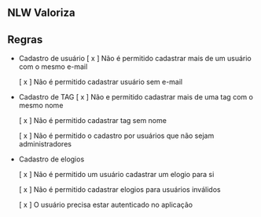 ## NLW Valoriza

## Regras

- Cadastro de usuário
    [ x ] Não é permitido cadastrar mais de um usuário com o mesmo e-mail

    [ x ] Não é permitido cadastrar usuário sem e-mail

- Cadastro de TAG
    [ x ] Não e permitido cadastrar mais de uma tag com o mesmo nome

    [ x ] Não é permitido cadastrar tag sem nome

    [ x ] Não é permitido o cadastro por usuários que não sejam administradores

- Cadastro de elogios
    
    [ x ] Não é permitido um usuário cadastrar um elogio para si

    [ x ] Não é permitido cadastrar elogios para usuários inválidos 

    [ x ] O usuário precisa estar autenticado no aplicação
